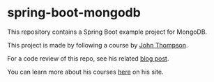 # spring-boot-mongodb
This repository contains a Spring Boot example project for MongoDB.

This project is made by following a course by [John Thompson](https://github.com/springframeworkguru/).

For a code review of this repo, see his related [blog post](https://springframework.guru/3402-2/).

You can learn more about his courses [here](http://courses.springframework.guru/courses/) on his site.
